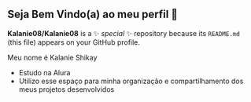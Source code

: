## Seja Bem Vindo(a) ao meu perfil 🌻

**Kalanie08/Kalanie08** is a ✨ _special_ ✨ repository because its `README.md` (this file) appears on your GitHub profile.

Meu nome é Kalanie Shikay
- Estudo na Alura 
- Utilizo esse espaço para minha organização e compartilhamento dos meus projetos desenvolvidos 


